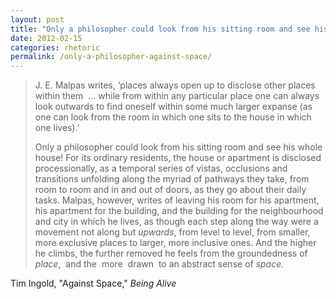 ```yaml
---
layout: post
title: "Only a philosopher could look from his sitting room and see his whole house"
date: 2012-02-15
categories: rhetoric
permalink: /only-a-philosopher-against-space/
---
```


> J. E. Malpas writes, ‘places always open up to disclose other places within them  … while from within any particular place one can always look outwards to find oneself within some much larger expanse (as one can look from the room in which one sits to the house in which one lives).’ 
> 
> Only a philosopher could look from his sitting room and see his whole house! For its ordinary residents, the house or apartment is disclosed processionally, as a temporal series of vistas, occlusions and transitions unfolding along the myriad of pathways they take, from room to room and in and out of doors, as they go about their daily tasks. Malpas, however, writes of leaving his room for his apartment, his apartment for the building, and the building for the neighbourhood and city in which he lives, as though each step along the way were a movement not along but *upwards*, from level to level, from smaller, more exclusive places to larger, more inclusive ones. And the higher he climbs, the further removed he feels from the groundedness of *place*,  and the  more  drawn  to an abstract sense of *space.*

Tim Ingold, "Against Space," *Being Alive*